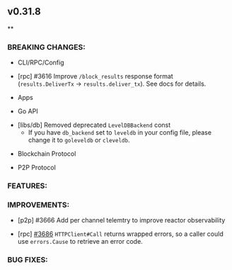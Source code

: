 ## v0.31.8

**

### BREAKING CHANGES:

* CLI/RPC/Config
- [rpc] \#3616 Improve `/block_results` response format (`results.DeliverTx` ->
  `results.deliver_tx`). See docs for details.

* Apps

* Go API
- [libs/db] Removed deprecated `LevelDBBackend` const
  * If you have `db_backend` set to `leveldb` in your config file, please
    change it to `goleveldb` or `cleveldb`.

* Blockchain Protocol

* P2P Protocol

### FEATURES:

### IMPROVEMENTS:
- [p2p] \#3666 Add per channel telemtry to improve reactor observability

* [rpc] [\#3686](https://github.com/tendermint/tendermint/pull/3686) `HTTPClient#Call` returns wrapped errors, so a caller could use `errors.Cause` to retrieve an error code.

### BUG FIXES:
